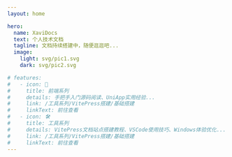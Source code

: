 ```yaml
---
layout: home

hero:
  name: XaviDocs
  text: 个人技术文档
  tagline: 文档持续搭建中，随便逛逛吧...
  image:
    light: svg/pic1.svg
    dark: svg/pic2.svg

# features:
#   - icon: 📖
#     title: 前端系列
#     details: 手把手入门源码阅读、UniApp实用经验...
#     link: /工具系列/VitePress搭建/基础搭建
#     linkText: 前往查看
#   - icon: 🛠️
#     title: 工具系列
#     details: VitePress文档站点搭建教程、VSCode使用技巧、Windows体验优化...
#     link: /工具系列/VitePress搭建/基础搭建
#     linkText: 前往查看
---
```


<script setup>
  import MDList from './components/MDList.vue'
</script>

<MDList />
